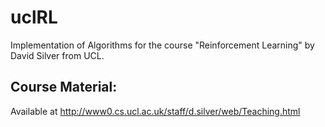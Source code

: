 # uclRL
Implementation of Algorithms for the course "Reinforcement Learning" by David Silver from UCL.

## Course Material:
Available at http://www0.cs.ucl.ac.uk/staff/d.silver/web/Teaching.html
